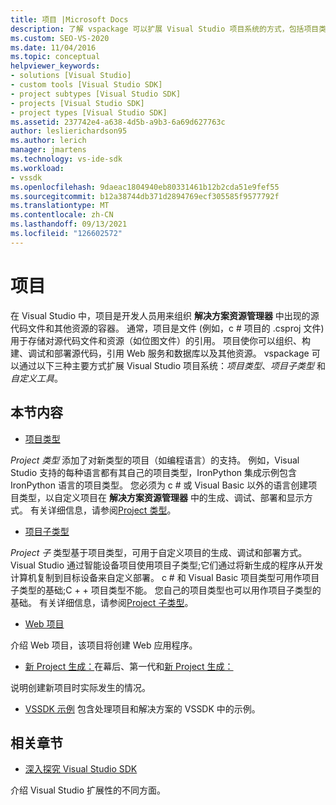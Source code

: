 ```yaml
---
title: 项目 |Microsoft Docs
description: 了解 vspackage 可以扩展 Visual Studio 项目系统的方式，包括项目类型、项目子类型和自定义工具。
ms.custom: SEO-VS-2020
ms.date: 11/04/2016
ms.topic: conceptual
helpviewer_keywords:
- solutions [Visual Studio]
- custom tools [Visual Studio SDK]
- project subtypes [Visual Studio SDK]
- projects [Visual Studio SDK]
- project types [Visual Studio SDK]
ms.assetid: 237742e4-a638-4d5b-a9b3-6a69d627763c
author: leslierichardson95
ms.author: lerich
manager: jmartens
ms.technology: vs-ide-sdk
ms.workload:
- vssdk
ms.openlocfilehash: 9daeac1804940eb80331461b12b2cda51e9fef55
ms.sourcegitcommit: b12a38744db371d2894769ecf305585f9577792f
ms.translationtype: MT
ms.contentlocale: zh-CN
ms.lasthandoff: 09/13/2021
ms.locfileid: "126602572"
---
```

# <a name="projects"></a>项目
在 Visual Studio 中，项目是开发人员用来组织 **解决方案资源管理器** 中出现的源代码文件和其他资源的容器。 通常，项目是文件 (例如，c # 项目的 .csproj 文件) 用于存储对源代码文件和资源（如位图文件）的引用。 项目使你可以组织、构建、调试和部署源代码，引用 Web 服务和数据库以及其他资源。 vspackage 可以通过以下三种主要方式扩展 Visual Studio 项目系统：*项目类型*、*项目子类型* 和 *自定义工具*。

## <a name="in-this-section"></a>本节内容
- [项目类型](../../extensibility/internals/project-types.md)

 *Project 类型* 添加了对新类型的项目（如编程语言）的支持。 例如，Visual Studio 支持的每种语言都有其自己的项目类型，IronPython 集成示例包含 IronPython 语言的项目类型。 您必须为 c # 或 Visual Basic 以外的语言创建项目类型，以自定义项目在 **解决方案资源管理器** 中的生成、调试、部署和显示方式。 有关详细信息，请参阅[Project 类型](../../extensibility/internals/project-types.md)。

- [项目子类型](../../extensibility/internals/project-subtypes.md)

 *Project 子* 类型基于项目类型，可用于自定义项目的生成、调试和部署方式。 Visual Studio 通过智能设备项目使用项目子类型;它们通过将新生成的程序从开发计算机复制到目标设备来自定义部署。 c # 和 Visual Basic 项目类型可用作项目子类型的基础;C + + 项目类型不能。 您自己的项目类型也可以用作项目子类型的基础。 有关详细信息，请参阅[Project 子类型](../../extensibility/internals/project-subtypes.md)。

- [Web 项目](../../extensibility/internals/web-projects.md)

 介绍 Web 项目，该项目将创建 Web 应用程序。

- [新 Project 生成：](../../extensibility/internals/new-project-generation-under-the-hood-part-one.md)在幕后、第一代和[新 Project 生成：](../../extensibility/internals/new-project-generation-under-the-hood-part-two.md)

 说明创建新项目时实际发生的情况。

- [VSSDK 示例](https://github.com/Microsoft/VSSDK-Extensibility-Samples) 包含处理项目和解决方案的 VSSDK 中的示例。

## <a name="related-sections"></a>相关章节
- [深入探究 Visual Studio SDK](../../extensibility/internals/inside-the-visual-studio-sdk.md)

 介绍 Visual Studio 扩展性的不同方面。
